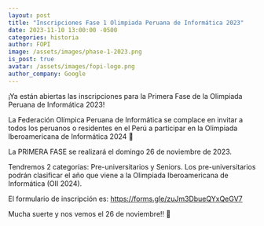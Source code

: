 ```yaml
---
layout: post
title: "Inscripciones Fase 1 Olimpiada Peruana de Informática 2023"
date: 2023-11-10 13:00:00 -0500
categories: historia
author: FOPI
image: /assets/images/phase-1-2023.png
is_post: true
avatar: /assets/images/fopi-logo.png
author_company: Google
---
```


¡Ya están abiertas las inscripciones para la Primera Fase de la Olimpiada Peruana de Informática 2023!

La Federación Olímpica Peruana de Informática se complace en invitar a todos los peruanos o residentes en el Perú a participar en la Olimpiada Iberoamericana de Informática 2024 🚀

La PRIMERA FASE se realizará el domingo 26 de noviembre de 2023.

Tendremos 2 categorías: Pre-universitarios y Seniors. Los pre-universitarios podrán clasificar el año que viene a la Olimpiada Iberoamericana de Informática (OII 2024).

El formulario de inscripción es: https://forms.gle/zuJm3DbueQYxQeGV7

Mucha suerte y nos vemos el 26 de noviembre!! 🤖
